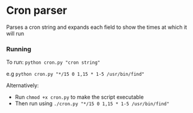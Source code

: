 # Cron parser
Parses a cron string and expands each field to show the times at which it will run

### Running 
To run:
`python cron.py "cron string"`

e.g `python cron.py "*/15 0 1,15 * 1-5 /usr/bin/find"`

Alternatively:
- Run `chmod +x cron.py` to make the script executable
- Then run using `./cron.py "*/15 0 1,15 * 1-5 /usr/bin/find"`
